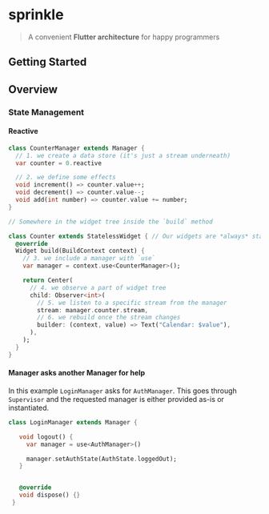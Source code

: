 # sprinkle

> A convenient **Flutter architecture** for happy programmers

## Getting Started


## Overview

### State Management

#### Reactive

```dart
class CounterManager extends Manager {
  // 1. we create a data store (it's just a stream underneath)
  var counter = 0.reactive

  // 2. we define some effects
  void increment() => counter.value++;
  void decrement() => counter.value--;
  void add(int number) => counter.value += number;
}

// Somewhere in the widget tree inside the `build` method

class Counter extends StatelessWidget { // Our widgets are *always* stateless
  @override
  Widget build(BuildContext context) {
    // 3. we include a manager with `use`
    var manager = context.use<CounterManager>();

    return Center(
      // 4. we observe a part of widget tree
      child: Observer<int>(
        // 5. we listen to a specific stream from the manager
        stream: manager.counter.stream,
        // 6. we rebuild once the stream changes
        builder: (context, value) => Text("Calendar: $value"),
      ),
    );
  }
}

```

#### Manager asks another Manager for help

In this example `LoginManager` asks for `AuthManager`. This goes through `Supervisor` and the requested manager is either provided as-is or instantiated.

```dart
class LoginManager extends Manager {

   void logout() {
     var manager = use<AuthManager>()

     manager.setAuthState(AuthState.loggedOut);
   }


   @override
   void dispose() {}
 }
```


